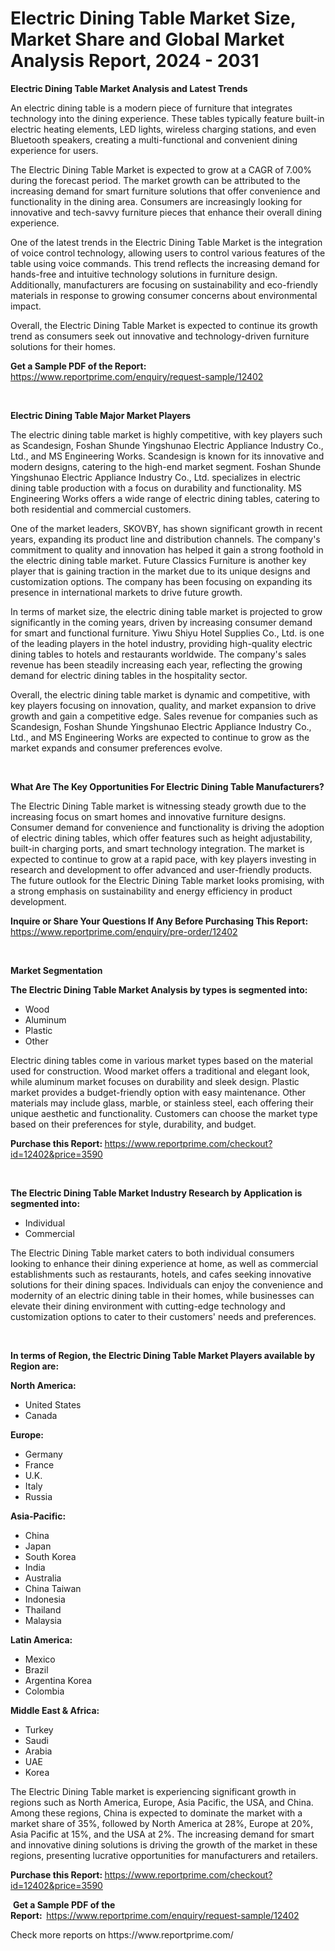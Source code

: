 <p><h1>Electric Dining Table Market Size, Market Share and Global Market Analysis Report, 2024 - 2031</h1></p><p><strong>Electric Dining Table Market Analysis and Latest Trends</strong></p>
<p><p>An electric dining table is a modern piece of furniture that integrates technology into the dining experience. These tables typically feature built-in electric heating elements, LED lights, wireless charging stations, and even Bluetooth speakers, creating a multi-functional and convenient dining experience for users.</p><p>The Electric Dining Table Market is expected to grow at a CAGR of 7.00% during the forecast period. The market growth can be attributed to the increasing demand for smart furniture solutions that offer convenience and functionality in the dining area. Consumers are increasingly looking for innovative and tech-savvy furniture pieces that enhance their overall dining experience.</p><p>One of the latest trends in the Electric Dining Table Market is the integration of voice control technology, allowing users to control various features of the table using voice commands. This trend reflects the increasing demand for hands-free and intuitive technology solutions in furniture design. Additionally, manufacturers are focusing on sustainability and eco-friendly materials in response to growing consumer concerns about environmental impact.</p><p>Overall, the Electric Dining Table Market is expected to continue its growth trend as consumers seek out innovative and technology-driven furniture solutions for their homes.</p></p>
<p><strong>Get a Sample PDF of the Report:&nbsp;</strong> <a href="https://www.reportprime.com/enquiry/request-sample/12402">https://www.reportprime.com/enquiry/request-sample/12402</a></p>
<p>&nbsp;</p>
<p><strong>Electric Dining Table Major Market Players</strong></p>
<p><p>The electric dining table market is highly competitive, with key players such as Scandesign, Foshan Shunde Yingshunao Electric Appliance Industry Co., Ltd., and MS Engineering Works. Scandesign is known for its innovative and modern designs, catering to the high-end market segment. Foshan Shunde Yingshunao Electric Appliance Industry Co., Ltd. specializes in electric dining table production with a focus on durability and functionality. MS Engineering Works offers a wide range of electric dining tables, catering to both residential and commercial customers.</p><p>One of the market leaders, SKOVBY, has shown significant growth in recent years, expanding its product line and distribution channels. The company's commitment to quality and innovation has helped it gain a strong foothold in the electric dining table market. Future Classics Furniture is another key player that is gaining traction in the market due to its unique designs and customization options. The company has been focusing on expanding its presence in international markets to drive future growth.</p><p>In terms of market size, the electric dining table market is projected to grow significantly in the coming years, driven by increasing consumer demand for smart and functional furniture. Yiwu Shiyu Hotel Supplies Co., Ltd. is one of the leading players in the hotel industry, providing high-quality electric dining tables to hotels and restaurants worldwide. The company's sales revenue has been steadily increasing each year, reflecting the growing demand for electric dining tables in the hospitality sector.</p><p>Overall, the electric dining table market is dynamic and competitive, with key players focusing on innovation, quality, and market expansion to drive growth and gain a competitive edge. Sales revenue for companies such as Scandesign, Foshan Shunde Yingshunao Electric Appliance Industry Co., Ltd., and MS Engineering Works are expected to continue to grow as the market expands and consumer preferences evolve.</p></p>
<p>&nbsp;</p>
<p><strong>What Are The Key Opportunities For Electric Dining Table Manufacturers?</strong></p>
<p><p>The Electric Dining Table market is witnessing steady growth due to the increasing focus on smart homes and innovative furniture designs. Consumer demand for convenience and functionality is driving the adoption of electric dining tables, which offer features such as height adjustability, built-in charging ports, and smart technology integration. The market is expected to continue to grow at a rapid pace, with key players investing in research and development to offer advanced and user-friendly products. The future outlook for the Electric Dining Table market looks promising, with a strong emphasis on sustainability and energy efficiency in product development.</p></p>
<p><strong>Inquire or Share Your Questions If Any Before Purchasing This Report:</strong> <a href="https://www.reportprime.com/enquiry/pre-order/12402">https://www.reportprime.com/enquiry/pre-order/12402</a></p>
<p>&nbsp;</p>
<p><strong>Market Segmentation</strong></p>
<p><strong>The Electric Dining Table Market Analysis by types is segmented into:</strong></p>
<p><ul><li>Wood</li><li>Aluminum</li><li>Plastic</li><li>Other</li></ul></p>
<p><p>Electric dining tables come in various market types based on the material used for construction. Wood market offers a traditional and elegant look, while aluminum market focuses on durability and sleek design. Plastic market provides a budget-friendly option with easy maintenance. Other materials may include glass, marble, or stainless steel, each offering their unique aesthetic and functionality. Customers can choose the market type based on their preferences for style, durability, and budget.</p></p>
<p><strong>Purchase this Report:&nbsp;</strong><a href="https://www.reportprime.com/checkout?id=12402&price=3590">https://www.reportprime.com/checkout?id=12402&price=3590</a></p>
<p>&nbsp;</p>
<p><strong>The Electric Dining Table Market Industry Research by Application is segmented into:</strong></p>
<p><ul><li>Individual</li><li>Commercial</li></ul></p>
<p><p>The Electric Dining Table market caters to both individual consumers looking to enhance their dining experience at home, as well as commercial establishments such as restaurants, hotels, and cafes seeking innovative solutions for their dining spaces. Individuals can enjoy the convenience and modernity of an electric dining table in their homes, while businesses can elevate their dining environment with cutting-edge technology and customization options to cater to their customers' needs and preferences.</p></p>
<p>&nbsp;</p>
<p><strong>In terms of Region, the Electric Dining Table Market Players available by Region are:</strong></p>
<p>
    <p> <strong> North America: </strong>
        <ul>
            <li>United States</li>
            <li>Canada</li>
        </ul>
        </p> 
    <p> <strong> Europe: </strong>
        <ul>
            <li>Germany</li>
            <li>France</li>
            <li>U.K.</li>
            <li>Italy</li>
            <li>Russia</li>
        </ul>
        </p> 
    <p> <strong> Asia-Pacific: </strong>
        <ul>
            <li>China</li>
            <li>Japan</li>
            <li>South Korea</li>
            <li>India</li>
            <li>Australia</li>
            <li>China Taiwan</li>
            <li>Indonesia</li>
            <li>Thailand</li>
            <li>Malaysia</li>
        </ul>
        </p> 
    <p> <strong> Latin America: </strong>
        <ul>
            <li>Mexico</li>
            <li>Brazil</li>
            <li>Argentina Korea</li>
            <li>Colombia</li>
        </ul>
        </p> 
    <p> <strong> Middle East & Africa: </strong>
        <ul>
            <li>Turkey</li>
            <li>Saudi</li>
            <li>Arabia</li>
            <li>UAE</li>
            <li>Korea</li>
        </ul>
    </p>
    </p>
<p><p>The Electric Dining Table market is experiencing significant growth in regions such as North America, Europe, Asia Pacific, the USA, and China. Among these regions, China is expected to dominate the market with a market share of 35%, followed by North America at 28%, Europe at 20%, Asia Pacific at 15%, and the USA at 2%. The increasing demand for smart and innovative dining solutions is driving the growth of the market in these regions, presenting lucrative opportunities for manufacturers and retailers.</p></p>
<p><strong>Purchase this Report: </strong><a href="https://www.reportprime.com/checkout?id=12402&price=3590">https://www.reportprime.com/checkout?id=12402&price=3590</a></p>
<p>&nbsp;<strong>Get a Sample PDF of the Report:&nbsp;&nbsp;</strong><a href="https://www.reportprime.com/enquiry/request-sample/12402">https://www.reportprime.com/enquiry/request-sample/12402</a></p>
<p><strong></strong></p>
<p>Check more reports on https://www.reportprime.com/</p>